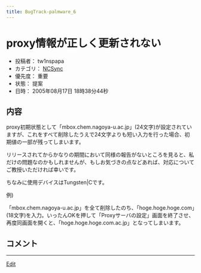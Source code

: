 ```yaml
---
title: BugTrack-palmware_6
---
```


# proxy情報が正しく更新されない

* 投稿者： tw1nspapa
* カテゴリ： [NCSync](/NCSync)
* 優先度： 重要
* 状態： 提案
* 日時： 2005年08月17日 18時38分44秒



## 内容

proxy初期状態として「mbox.chem.nagoya-u.ac.jp」(24文字)が設定されていますが、これをすべて削除したうえで24文字よりも短い入力を行った場合、初期値の一部が残ってしまいます。



リリースされてからかなりの期間において同様の報告がないところを見ると、私だけの問題なのかもしれませんが、もしお気づきの点などあれば、対応についてご教授いただければ幸いです。



ちなみに使用デバイスはTungsten|Cです。



例)

「mbox.chem.nagoya-u.ac.jp」を全て削除したのち、「hoge.hoge.hoge.com」(18文字)を入力。いったんOKを押して「Proxyサーバの設定」画面を終了させ、再度同画面を開くと、「hoge.hoge.hoge.com.ac.jp」となってしまいます。




## コメント

<!--  -->




----
[Edit](https://github.com/vitroid/vitroid.github.io/edit/master/MD/BugTrack-palmware_6.md)
